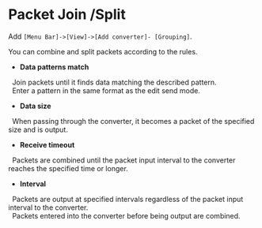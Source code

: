 # Packet Join /Split

Add `[Menu Bar]->[View]->[Add converter]- [Grouping]`.

You can combine and split packets according to the rules.

* **Data patterns match**

  Join packets until it finds data matching the described pattern.<br>
  Enter a pattern in the same format as the edit send mode.

* **Data size**

  When passing through the converter, it becomes a packet of the specified size and is output.

* **Receive timeout**

  Packets are combined until the packet input interval to the converter reaches the specified time or longer.

* **Interval**

  Packets are output at specified intervals regardless of the packet input interval to the converter.<br>
  Packets entered into the converter before being output are combined.
